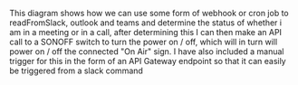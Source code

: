 This diagram shows how we can use some form of webhook or cron job to readFromSlack, outlook and teams and determine the status of whether i am in a meeting or in a call, after determining this I can then make an API call to a SONOFF switch to turn the power on / off, which will in turn will power on / off the connected "On Air" sign. I have also included a manual trigger for this in the form of an API Gateway endpoint so that it can easily be triggered from a slack command
